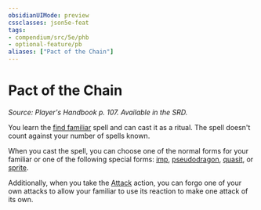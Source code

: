```yaml
---
obsidianUIMode: preview
cssclasses: json5e-feat
tags:
- compendium/src/5e/phb
- optional-feature/pb
aliases: ["Pact of the Chain"]
---
```

# Pact of the Chain
*Source: Player's Handbook p. 107. Available in the SRD.*  

You learn the [find familiar](/2-Mechanics/CLI/spells/find-familiar.md) spell and can cast it as a ritual. The spell doesn't count against your number of spells known.

When you cast the spell, you can choose one of the normal forms for your familiar or one of the following special forms: [imp](/2-Mechanics/CLI/bestiary/fiend/imp.md), [pseudodragon](/2-Mechanics/CLI/bestiary/dragon/pseudodragon.md), [quasit](/2-Mechanics/CLI/bestiary/fiend/quasit.md), or [sprite](/2-Mechanics/CLI/bestiary/fey/sprite.md).

Additionally, when you take the [Attack](/2-Mechanics/CLI/rules/actions.md#Attack) action, you can forgo one of your own attacks to allow your familiar to use its reaction to make one attack of its own.